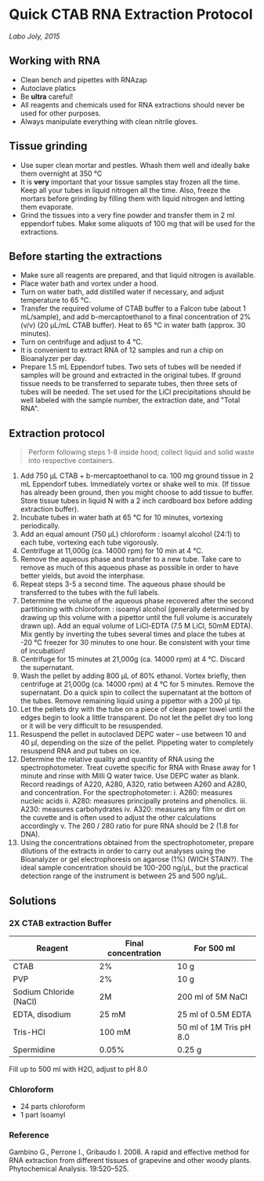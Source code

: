# Quick CTAB RNA Extraction Protocol
*Labo Joly, 2015*

## Working with RNA
* Clean bench and pipettes with RNAzap
* Autoclave platics
* Be **ultra** careful!
* All reagents and chemicals used for RNA extractions should never be used for other purposes.
* Always manipulate everything with clean nitrile gloves.

## Tissue grinding
* Use super clean mortar and pestles. Whash them well and ideally bake them overnight at 350 °C
* It is **very** important that your tissue samples stay frozen all the time. Keep all your tubes in liquid nitrogen all the time. Also, freeze the mortars before grinding by filling them with liquid nitrogen and letting them evaporate.
* Grind the tissues into a very fine powder and transfer them in 2 ml eppendorf tubes. Make some aliquots of 100 mg that will be used for the extractions.

## Before starting the extractions
* Make sure all reagents are prepared, and that liquid nitrogen is available.
* Place water bath and vortex under a hood.
* Turn on water bath, add distilled water if necessary, and adjust temperature to 65 °C. 
* Transfer the required volume of CTAB buffer to a Falcon tube (about 1 mL/sample), and add b-mercaptoethanol to a final concentration of 2% (v/v) (20 µL/mL CTAB buffer).  Heat to 65 °C in water bath (approx. 30 minutes).
* Turn on centrifuge and adjust to 4 °C.
* It is convenient to extract RNA of 12 samples and run a chip on Bioanalyzer per day.  
* Prepare 1.5 mL Eppendorf tubes.  Two sets of tubes will be needed if samples will be ground and extracted in the original tubes. If ground tissue needs to be transferred to separate tubes, then three sets of tubes will be needed.  The set used for the LiCl precipitations should be well labeled with the sample number, the extraction date, and "Total RNA".

## Extraction protocol

> Perform following steps 1-8 inside hood; collect liquid and solid waste into respective containers.

1. Add 750 µL CTAB + b-mercaptoethanol to ca. 100 mg ground tissue in 2 mL Eppendorf tubes.  Immediately vortex or shake well to mix.  (If tissue has already been ground, then you might choose to add tissue to buffer. Store tissue tubes in liquid N with a 2 inch cardboard box before adding extraction buffer).
2. Incubate tubes in water bath at 65 °C for 10 minutes, vortexing periodically.
3. Add an equal amount (750 µL) chloroform : isoamyl alcohol (24:1) to each tube, vortexing each tube vigorously.  
4. Centrifuge at 11,000g (ca. 14000 rpm) for 10 min at 4 °C.
5. Remove the aqueous phase and transfer to a new tube.  Take care to remove as much of this aqueous phase as possible in order to have better yields, but avoid the interphase.
6. Repeat steps 3-5 a second time.  The aqueous phase should be transferred to the tubes with the full labels.
7. Determine the volume of the aqueous phase recovered after the second partitioning with chloroform : isoamyl alcohol (generally determined by drawing up this volume with a pipettor until the full volume is accurately drawn up).  Add an equal volume of LiCl-EDTA (7.5 M LiCl, 50mM EDTA).  Mix gently by inverting the tubes several times and place the tubes at -20 °C freezer for 30 minutes to one hour.  Be consistent with your time of incubation!
8. Centrifuge for 15 minutes at 21,000g (ca. 14000 rpm) at 4 °C. Discard the supernatant.  
9. Wash the pellet by adding 800 µL of 80% ethanol.  Vortex briefly, then centrifuge at 21,000g (ca. 14000 rpm) at 4 °C for 5 minutes. Remove the supernatant.  Do a quick spin to collect the supernatant at the bottom of the tubes.  Remove remaining liquid using a pipettor with a 200 µl tip.  
10. Let the pellets dry with the tube on a piece of clean paper towel until the edges begin to look a little transparent.  Do not let the pellet dry too long or it will be very difficult to be resuspended.  
11. Resuspend the pellet in autoclaved DEPC water – use between 10 and 40 µl, depending on the size of the pellet.  Pippeting water to completely resuspend RNA and put tubes on ice.
12. Determine the relative quality and quantity of RNA using the spectrophotometer. Treat cuvette specific for RNA with Rnase away for 1 minute and rinse with Milli Q water twice. Use DEPC water as blank. Record readings of A220, A280, A320, ratio between A260 and A280, and concentration.
For the spectrophotometer:
i. A260: measures nucleic acids
ii. A280: measures principally proteins and phenolics.
iii. A230: measures carbohydrates 
iv. A320: measures any film or dirt on the cuvette and is often used to adjust the other calculations accordingly 
v. The 260 / 280 ratio for pure RNA should be 2 (1.8 for DNA).
13. Using the concentrations obtained from the spectrophotometer, prepare dilutions of the extracts in order to carry out analyses using the Bioanalyzer or gel electrophoresis on agarose (1%) (WICH STAIN?).  The ideal sample concentration should be 100-200 ng/µL, but the practical detection range of the instrument is between 25 and 500 ng/µL.

## Solutions

### 2X CTAB extraction Buffer

Reagent | Final concentration | For 500 ml
------- | ------------------- | ----------
CTAB    | 2%                  | 10 g
PVP     | 2%                  | 10 g
Sodium Chloride (NaCl) | 2M   | 200 ml of 5M NaCl
EDTA, disodium | 25 mM        | 25 ml of 0.5M EDTA
Tris-HCl | 100 mM             | 50 ml of 1M Tris pH 8.0
Spermidine | 0.05%             | 0.25 g

Fill up to 500 ml with H2O, adjust to pH 8.0

### Chloroform
* 24 parts chloroform
* 1 part Isoamyl

### Reference
Gambino G., Perrone I., Gribaudo I. 2008. A rapid and effective method for RNA extraction from different tissues of grapevine and other woody plants. Phytochemical Analysis. 19:520–525.
